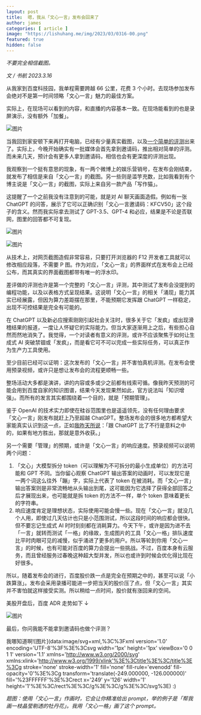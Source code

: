 ```yaml
---
layout: post
title:  嗯，我从「文心一言」发布会回来了
author: james
categories: [ article ]
image: "https://lishuhang.me/img/2023/03/0316-00.png"
featured: true
hidden: false
---
```




*不要完全相信截图。*



*文 / 书航 2023.3.16*

从我家到百度科技园，我单程需要跨越 66 公里，花费 3 个小时。去现场参加发布会绝对不是第一时间领略「文心一言」魅力的最佳方案。

实际上，在现场可以看到的内容，和直播的内容基本一致。在现场能看到的也是录屏演示，没有额外「加餐」。

![图片](https://lishuhang.me/img/2023/03/0316-01.jpg)

当我回到家安顿下来再打开电脑，已经有少量真实截图，以及[一个简单的评测](https://mp.weixin.qq.com/s?__biz=Mzg5NzUyODA5OA==&mid=2247497390&idx=1&sn=66e87ba320a96d5fa6323909318245d9&scene=21#wechat_redirect)出来了。实际上，今晚开始确实有一批媒体会首先拿到邀请码，推出相对简单的评测。而未来几天，预计会有更多人拿到邀请码，相信也会有更深度的评测出现。

我观察到一个挺有意思的现象，有一两个微博上的娱乐营销号，在发布会刚结束，就发布了相信是来自「文心一言」的截图。另一些则是滥竽充数，比如我看到有个博主说是「文心一言」的截图，实际上来自另一款产品「写作猫」。

这提醒了一个之前我没有注意到的可能，就是对 AI 聊天画面造假。例如有一张 ChatGPT 的问答，展示了它可以正确识别「文心一言邀请码：KFCV50」这个段子的含义。然而我实际拿去测试了 GPT-3.5、GPT-4 和必应，结果是不论是否联网，图里的回答都不可复现。

![图片](https://lishuhang.me/img/2023/03/0316-02.jpg)

![图片](https://lishuhang.me/img/2023/03/0316-03.jpg)

从技术上，对网页截图造假非常容易，只要打开浏览器的 F12 开发者工具就可以修改相应段落，不需要 P 图。作为对应，「文心一言」的界面样式在发布会上已经公布，而其真实的界面截图都带有唯一的浮水印。

差评做的评测也许是第一个完整的「文心一言」评测，其中测试了发布会没提到的编程功能，以及以表格方式呈现结果。这说明「文心一言」的相关「涌现」能力其实已经展露，但因为算力差距摆在那里，不能预期它发挥跟 ChatGPT 一样稳定，出现不可控结果是完全有可能的。

在 ChatGPT 以及新必应搜索刚刚引起社会关注时，很多关于它「发疯」或出现滑稽结果的报道，一度让人怀疑它的实际能力。但当大家逐渐用上之后，有些担心自然而然地消失了。我觉得，一个对读者有意义的评测，或许不应该聚焦于如何让生成式 AI 突破禁锢或「发疯」，而是看它可不可以完成一些实际任务，可以真正作为生产力工具使用。

至少目前已经可以证明：这次发布的「文心一言」并不害怕真机评测。在发布会使用预录视频，或许只是想让发布会的流程更顺畅一些。

整场活动大多都是演讲，讲的内容或多或少之前都有线索可循。像我昨天预测的可能会用到百度自家的知识图谱，结果今天发现果然如此，官方说法叫「知识增强」。而所有的发言其实都围绕着一个目的，就是「预期管理」。

鉴于 OpenAI 的技术实力即使在硅谷范围里也是遥遥领先，没有任何理由要求「文心一言」刚发布就赶上乃至超越 ChatGPT。整场发布会的很多地方都希望大家能真实认识到这一点，正如[我昨天所说](http://mp.weixin.qq.com/s?__biz=MjM5Mjg1ODIxMQ==&mid=2650663093&idx=1&sn=a63a80db38dedd014b6067ee0c1effd2&chksm=be96a1b989e128afc3165c8b1569fa020406dc6190083a1e5bd1864426f1a7b31768485a9468&scene=21#wechat_redirect)：「跟 ChatGPT 比了不行是意料之中的，如果有地方胜出，那就是意外收获。」

另一个需要「管理」的预期，或许是「文心一言」的响应速度。预录视频可以说明两个问题：

1. 「文心」大模型拆分 token（可以理解为不可拆分的最小生成单位）的方法可能和 GPT 不同。当你留心观察 ChatGPT 输出答案的动画时，可以发现它是一两个词这么往外「蹦」字，实际上代表了 token 在被消耗。而「文心一言」输出答案则是非常流畅地从头输出到尾，这可能因为它选择了获得全部回答之后才展现出来，也可能就是拆 token 的方法不一样，单个 token 意味着更长的字符串。
2. 响应速度肯定是理想状态，实际使用可能会慢一些。现在「文心一言」就没几个人用，即使过几天估计也只是小范围测试，所以这段时间的响应都会很快。但不要忘记生成式 AI 时时刻刻都在消耗算力。今天下午，或许是因为进不去「一言」就转而测试「一格」的缘故，生成图片的工具「文心一格」排队速度比平时肉眼可见的减慢，似乎涌进了更多的用户。所以等轮到你用「文心一言」的时候，也有可能对百度的算力会提出一些挑战。不过，百度本身有云服务，而且曾经服务过春晚这种超大型并发，所以也或许到时候会优化得比现在好很多。

所以，随着发布会的进行，百度股价跌一点是完全在预期之中的，甚至可以说「小跌算涨」。发布会采用录播可能进一步把当天的股价压了点，但「文心一言」其实并不害怕就这样接受实测。所以稍给一点时间，股价就有涨回来的空间。

美股开盘后，百度 ADR 走势如下 ↓

![图片](https://lishuhang.me/img/2023/03/0316-04.jpg)

最后，你问我能不能拿到邀请码也做个评测？

我哪知道啊![图片](data:image/svg+xml,%3C%3Fxml version='1.0' encoding='UTF-8'%3F%3E%3Csvg width='1px' height='1px' viewBox='0 0 1 1' version='1.1' xmlns='http://www.w3.org/2000/svg' xmlns:xlink='http://www.w3.org/1999/xlink'%3E%3Ctitle%3E%3C/title%3E%3Cg stroke='none' stroke-width='1' fill='none' fill-rule='evenodd' fill-opacity='0'%3E%3Cg transform='translate(-249.000000, -126.000000)' fill='%23FFFFFF'%3E%3Crect x='249' y='126' width='1' height='1'%3E%3C/rect%3E%3C/g%3E%3C/g%3E%3C/svg%3E) :)

*题图：使用「文心一言」作画时，它会让你精准给出 prompt，举的例子是「帮我画一枝晶莹剔透的牡丹花」。我用「文心一格」画了这个 prompt。*